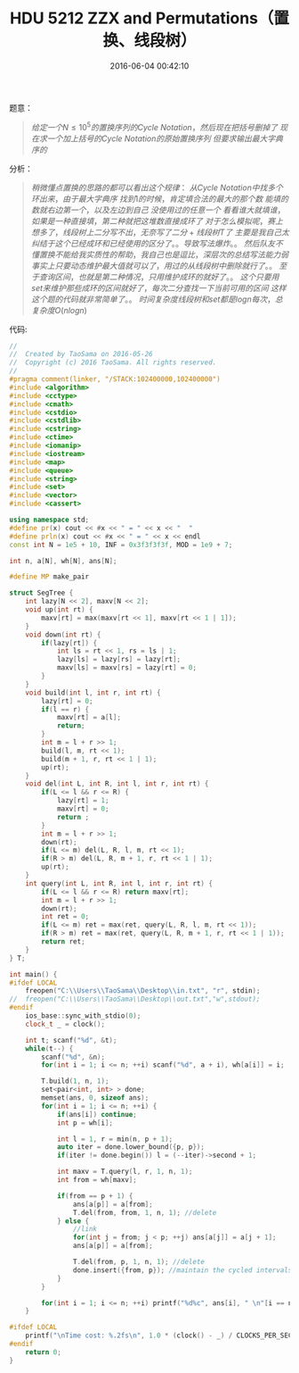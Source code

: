 ﻿---
title: HDU 5212 ZZX and Permutations（置换、线段树）
categories:
  - 数据结构
  - 线段树
  - 
tags:
  - 线段树 
  - 
date: 2016-06-04 00:42:10
toc: 
---

题意：
>$给定一个N\le 10^5的置换序列的Cycle\ Notation，然后现在把括号删掉了$
$现在求一个加上括号的Cycle\ Notation的原始置换序列$
$但要求输出最大字典序的$

<!-- more -->
分析：
>$稍微懂点置换的思路的都可以看出这个规律：$
$从Cycle\ Notation中找多个环出来，由于最大字典序$
$找到1的时候，肯定填合法的最大的那个数$
$能填的数就右边第一个，以及左边到自己\ 没使用过的任意一个$
$看看谁大就填谁，如果是一种直接填，第二种就把这堆数直接成环了$
$对于怎么模拟呢，赛上想多了，线段树上二分写不出，无奈写了二分+线段树T了$
$主要是我自己太纠结于这个已经成环和已经使用的区分了。。导致写法爆炸。。$
$然后队友不懂置换不能给我实质性的帮助，我自己也是逗比，深层次的总结写法能力弱$
$事实上只要动态维护最大值就可以了，用过的从线段树中删除就行了。。$
$至于查询区间，也就是第二种情况，只用维护成环的就好了。。$
$这个只要用set来维护那些成环的区间就好了，每次二分查找一下当前可用的区间$
$这样这个题的代码就非常简单了。。$
$时间复杂度线段树和set都是logn每次，总复杂度O(nlogn)$

代码:
```cpp
//
//  Created by TaoSama on 2016-05-26
//  Copyright (c) 2016 TaoSama. All rights reserved.
//
#pragma comment(linker, "/STACK:102400000,102400000")
#include <algorithm>
#include <cctype>
#include <cmath>
#include <cstdio>
#include <cstdlib>
#include <cstring>
#include <ctime>
#include <iomanip>
#include <iostream>
#include <map>
#include <queue>
#include <string>
#include <set>
#include <vector>
#include <cassert>

using namespace std;
#define pr(x) cout << #x << " = " << x << "  "
#define prln(x) cout << #x << " = " << x << endl
const int N = 1e5 + 10, INF = 0x3f3f3f3f, MOD = 1e9 + 7;

int n, a[N], wh[N], ans[N];

#define MP make_pair

struct SegTree {
    int lazy[N << 2], maxv[N << 2];
    void up(int rt) {
        maxv[rt] = max(maxv[rt << 1], maxv[rt << 1 | 1]);
    }
    void down(int rt) {
        if(lazy[rt]) {
            int ls = rt << 1, rs = ls | 1;
            lazy[ls] = lazy[rs] = lazy[rt];
            maxv[ls] = maxv[rs] = lazy[rt] = 0;
        }
    }
    void build(int l, int r, int rt) {
        lazy[rt] = 0;
        if(l == r) {
            maxv[rt] = a[l];
            return;
        }
        int m = l + r >> 1;
        build(l, m, rt << 1);
        build(m + 1, r, rt << 1 | 1);
        up(rt);
    }
    void del(int L, int R, int l, int r, int rt) {
        if(L <= l && r <= R) {
            lazy[rt] = 1;
            maxv[rt] = 0;
            return ;
        }
        int m = l + r >> 1;
        down(rt);
        if(L <= m) del(L, R, l, m, rt << 1);
        if(R > m) del(L, R, m + 1, r, rt << 1 | 1);
        up(rt);
    }
    int query(int L, int R, int l, int r, int rt) {
        if(L <= l && r <= R) return maxv[rt];
        int m = l + r >> 1;
        down(rt);
        int ret = 0;
        if(L <= m) ret = max(ret, query(L, R, l, m, rt << 1));
        if(R > m) ret = max(ret, query(L, R, m + 1, r, rt << 1 | 1));
        return ret;
    }
} T;

int main() {
#ifdef LOCAL
    freopen("C:\\Users\\TaoSama\\Desktop\\in.txt", "r", stdin);
//  freopen("C:\\Users\\TaoSama\\Desktop\\out.txt","w",stdout);
#endif
    ios_base::sync_with_stdio(0);
    clock_t _ = clock();

    int t; scanf("%d", &t);
    while(t--) {
        scanf("%d", &n);
        for(int i = 1; i <= n; ++i) scanf("%d", a + i), wh[a[i]] = i;

        T.build(1, n, 1);
        set<pair<int, int> > done;
        memset(ans, 0, sizeof ans);
        for(int i = 1; i <= n; ++i) {
            if(ans[i]) continue;
            int p = wh[i];

            int l = 1, r = min(n, p + 1);
            auto iter = done.lower_bound({p, p});
            if(iter != done.begin()) l = (--iter)->second + 1;

            int maxv = T.query(l, r, 1, n, 1);
            int from = wh[maxv];

            if(from == p + 1) {
                ans[a[p]] = a[from];
                T.del(from, from, 1, n, 1); //delete
            } else {
                //link
                for(int j = from; j < p; ++j) ans[a[j]] = a[j + 1];
                ans[a[p]] = a[from];

                T.del(from, p, 1, n, 1); //delete
                done.insert({from, p}); //maintain the cycled intervals
            }
        }

        for(int i = 1; i <= n; ++i) printf("%d%c", ans[i], " \n"[i == n]);
    }

#ifdef LOCAL
    printf("\nTime cost: %.2fs\n", 1.0 * (clock() - _) / CLOCKS_PER_SEC);
#endif
    return 0;
}

```